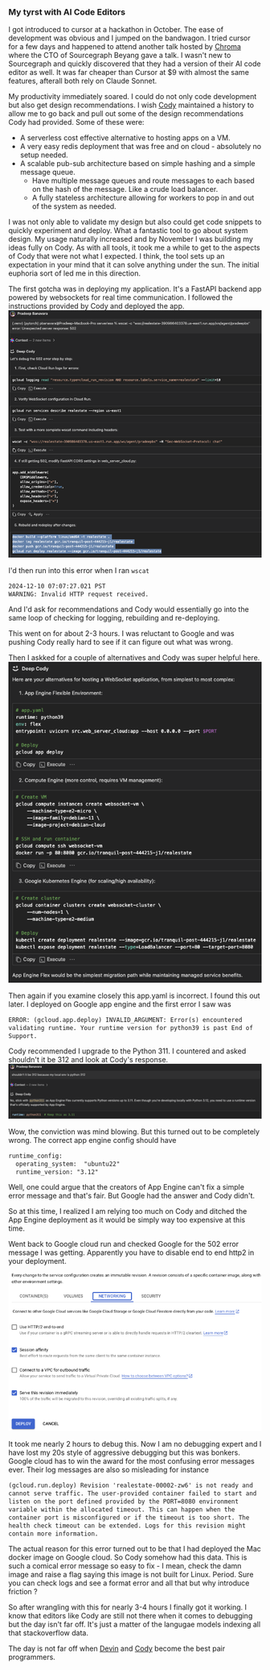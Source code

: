 ### My tyrst with AI Code Editors

I got introduced to cursor at a hackathon in October. The ease of development was obvious and I jumped on the bandwagon. I tried cursor for a few days and happened to attend another talk hosted by [Chroma](https://www.trychroma.com//) where the CTO of Sourcegraph Beyang gave a talk. I wasn't new to Sourcegraph and quickly discovered that they had a version of their AI code editor as well. It was far cheaper than Cursor at $9 with almost the same features, afterall both rely on Claude Sonnet. 

My productivity immediately soared. I could do not only code development but also get design recommendations. I wish [Cody](https://sourcegraph.com/cody) maintained a history to allow me to go back and pull out some of the design recommendations Cody had provided. Some of these were:
* A serverless cost effective alternative to hosting apps on a VM.
* A very easy redis deployment that was free and on cloud - absolutely no setup needed.
* A scalable pub-sub architecture based on simple hashing and a simple message queue.
  * Have multiple message queues and route messages to each based on the hash of the message. Like a crude load balancer.
  * A fully stateless architecture allowing for workers to pop in and out of the system as needed.

I was not only able to validate my design but also could get code snippets to quickly experiment and deploy. What a fantastic tool to go about system design.
My usage naturally increased and by November I was building my ideas fully on Cody. As with all tools, it took me a while to get to the aspects of Cody that were not what I expected. I think, the tool sets up an expectation in your mind that it can solve anything under the sun. The initial euphoria sort of led me in this direction.

The first gotcha was in deploying my application. It's a FastAPI backend app powered by websockets for real time communication. I followed the instructions provided by Cody and deployed the app.
![image](./2024-12-12-Code-Editors.png)

I'd then run into this error when I ran `wscat`
```
2024-12-10 07:07:27.021 PST
WARNING: Invalid HTTP request received.
```
And I'd ask for recommendations and Cody would essentially go into the same loop of checking for logging, rebuilding and re-deploying.

This went on for about 2-3 hours. I was reluctant to Google and was pushing Cody really hard to see if it can figure out what was wrong.

Then I askked for a couple of alternatives and Cody was super helpful here.
![image](./2024-12-10-app-engine.png)

Then again if you examine closely this app.yaml is incorrect. I found this out later. I deployed on Google app engine and the first error I saw was
```
ERROR: (gcloud.app.deploy) INVALID_ARGUMENT: Error(s) encountered validating runtime. Your runtime version for python39 is past End of Support. 
```
Cody recommended I upgrade to the Python 311. I countered and asked shouldn't it be 312 and look at Cody's response.
![image](./2024-12-10-appengine-error.png)

Wow, the conviction was mind blowing. But this turned out to be completely wrong. The correct app engine config should have
```
runtime_config:
  operating_system:  "ubuntu22"
  runtime_version: "3.12"
  ```
Well, one could argue that the creators of App Engine can't fix a simple error message and that's fair. But Google had the answer and Cody didn't. 

So at this time, I realized I am relying too much on Cody and ditched the App Engine deployment as it would be simply way too expensive at this time.

Went back to Google cloud run and checked Google for the 502 error message I was getting. Apparently you have to disable end to end http2 in your deployment.

![image](./2024-12-10-google-error.png)
 
 It took me nearly 2 hours to debug this. Now I am no debugging expert and I have lost my 20s style of aggressive debugging but this was bonkers. Google cloud has to win the award for the most confusing error messages ever. Their log messages are also so misleading for instance
 ```
 (gcloud.run.deploy) Revision 'realestate-00002-zw6' is not ready and cannot serve traffic. The user-provided container failed to start and listen on the port defined provided by the PORT=8080 environment variable within the allocated timeout. This can happen when the container port is misconfigured or if the timeout is too short. The health check timeout can be extended. Logs for this revision might contain more information.
 ```
 The actual reason for this error turned out to be that I had deployed the Mac docker image on Google cloud. So Cody somehow had this data. This is such a comical error message so easy to fix - I mean, check the damn image and raise a flag saying this image is not built for Linux. Period. 
 Sure you can check logs and see a format error and all that but why introduce friction ?

 So after wrangling with this for nearly 3-4 hours I finally got it working. I know that editors like Cody are still not there when it comes to debugging but the day isn't far off. It's just a matter of the langugae models indexing all that stackoverflow data. 
 
 The day is not far off when [Devin](https://devin.ai/) and [Cody](https://sourcegraph.com/cody) become the best pair programmers.

